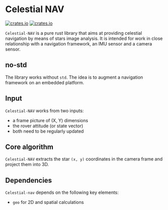 Celestial NAV
=============

[![crates.io](https://img.shields.io/crates/v/celestial-nav.svg)](https://crates.io/crates/celestial-nav)
[![crates.io](https://docs.rs/celestial-nav/badge.svg)](https://docs.rs/celestial-nav/badge.svg)

`Celestial-NAV` is a pure rust library that aims at providing celestial navigation by means
of stars image analysis. It is intended for work in close relationship with a navigation framework, 
an IMU sensor and a camera sensor.

## no-std

The library works without `std`. The idea is to augment a navigation framework
on an embedded platform.

## Input

`Celestial-NAV` works from two inputs:

- a frame picture of (X, Y) dimensions
- the rover attitude (or state vector)
- both need to be regularly updated

## Core algorithm

`Celestial-NAV` extracts the star `(x, y)` coordinates in the camera frame
and project them into 3D.


## Dependencies

`Celestial-nav` depends on the following key elements:

- `geo` for 2D and spatial calculations
